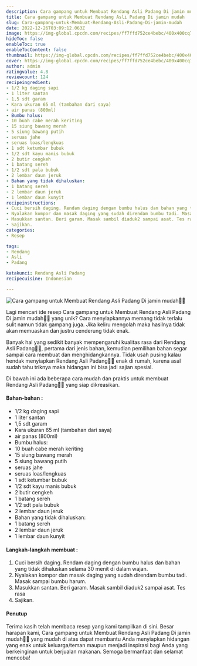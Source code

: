 ```yaml
---
description: Cara gampang untuk Membuat Rendang Asli Padang Di jamin mudah"
title: Cara gampang untuk Membuat Rendang Asli Padang Di jamin mudah
slug: Cara-gampang-untuk-Membuat-Rendang-Asli-Padang-Di-jamin-mudah
date: 2022-12-26T03:09:12.063Z
image: https://img-global.cpcdn.com/recipes/ff7ffd752ce4bebc/400x400cq70/photo.jpg
hideToc: false
enableToc: true
enableTocContent: false
thumbnail: https://img-global.cpcdn.com/recipes/ff7ffd752ce4bebc/400x400cq70/photo.jpg
cover: https://img-global.cpcdn.com/recipes/ff7ffd752ce4bebc/400x400cq70/photo.jpg
author: admin
ratingvalue: 4.8
reviewcount: 124
recipeingredient:
- 1/2 kg daging sapi
- 1 liter santan
- 1,5 sdt garam
- Kara ukuran 65 ml (tambahan dari saya)
- air panas (800ml)
- Bumbu halus:
- 10 buah cabe merah keriting
- 15 siung bawang merah
- 5 siung bawang putih
- seruas jahe
- seruas loas/lengkuas
- 1 sdt ketumbar bubuk
- 1/2 sdt kayu manis bubuk
- 2 butir cengkeh
- 1 batang sereh
- 1/2 sdt pala bubuk
- 2 lembar daun jeruk
- Bahan yang tidak dihaluskan:
- 1 batang sereh
- 2 lembar daun jeruk
- 1 lembar daun kunyit
recipeinstructions:
- Cuci bersih daging. Rendam daging dengan bumbu halus dan bahan yang tidak dihaluskan selama 30 menit di dalam wajan.
- Nyalakan kompor dan masak daging yang sudah direndam bumbu tadi. Masak sampai bumbu harum.
- Masukkan santan. Beri garam. Masak sambil diaduk2 sampai asat. Tes rasa
- Sajikan.
categories:
- Resep

tags:
- Rendang
- Asli
- Padang

katakunci: Rendang Asli Padang
recipecuisine: Indonesian

---
```


![Cara gampang untuk Membuat Rendang Asli Padang Di jamin mudah👩‍🍳](https://img-global.cpcdn.com/recipes/ff7ffd752ce4bebc/400x400cq70/photo.jpg)

Lagi mencari ide resep Cara gampang untuk Membuat Rendang Asli Padang Di jamin mudah👩‍🍳 yang unik? Cara menyiapkannya memang tidak terlalu sulit namun tidak gampang juga. Jika keliru mengolah maka hasilnya tidak akan memuaskan dan justru cenderung tidak enak.

Banyak hal yang sedikit banyak mempengaruhi kualitas rasa dari Rendang Asli Padang👩‍🍳, pertama dari jenis bahan, kemudian pemilihan bahan segar sampai cara membuat dan menghidangkannya. Tidak usah pusing kalau hendak menyiapkan Rendang Asli Padang👩‍🍳 enak di rumah, karena asal sudah tahu triknya maka hidangan ini bisa jadi sajian spesial.

Di bawah ini ada beberapa cara mudah dan praktis untuk membuat Rendang Asli Padang👩‍🍳 yang siap dikreasikan.

<!--inarticleads1-->

#### Bahan-bahan :

- 1/2 kg daging sapi
- 1 liter santan
- 1,5 sdt garam
- Kara ukuran 65 ml (tambahan dari saya)
- air panas (800ml)
- Bumbu halus:
- 10 buah cabe merah keriting
- 15 siung bawang merah
- 5 siung bawang putih
- seruas jahe
- seruas loas/lengkuas
- 1 sdt ketumbar bubuk
- 1/2 sdt kayu manis bubuk
- 2 butir cengkeh
- 1 batang sereh
- 1/2 sdt pala bubuk
- 2 lembar daun jeruk
- Bahan yang tidak dihaluskan:
- 1 batang sereh
- 2 lembar daun jeruk
- 1 lembar daun kunyit

<!--inarticleads2-->

#### Langkah-langkah membuat :

1. Cuci bersih daging. Rendam daging dengan bumbu halus dan bahan yang tidak dihaluskan selama 30 menit di dalam wajan.
1. Nyalakan kompor dan masak daging yang sudah direndam bumbu tadi. Masak sampai bumbu harum.
1. Masukkan santan. Beri garam. Masak sambil diaduk2 sampai asat. Tes rasa
1. Sajikan.

#### Penutup

Terima kasih telah membaca resep yang kami tampilkan di sini. Besar harapan kami, Cara gampang untuk Membuat Rendang Asli Padang Di jamin mudah👩‍🍳 yang mudah di atas dapat membantu Anda menyiapkan hidangan yang enak untuk keluarga/teman maupun menjadi inspirasi bagi Anda yang berkeinginan untuk berjualan makanan. Semoga bermanfaat dan selamat mencoba!
